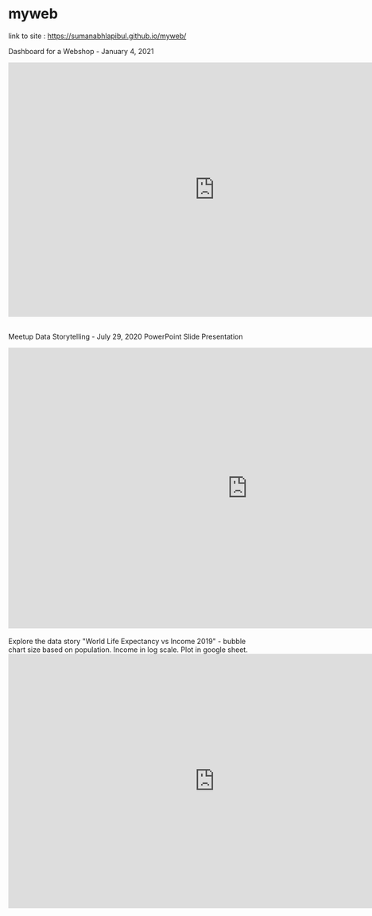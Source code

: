 # myweb

link to site : https://sumanabhlapibul.github.io/myweb/
<br>

Dashboard for a Webshop - January 4, 2021
<iframe width="830" height="512" seamless frameborder="0" scrolling="no" src="https://docs.google.com/spreadsheets/d/e/2PACX-1vQU76xnz1HKZg-D35x0a4cdlkgEak2GxjiQ-Ay3UVEe1Da9REWOl3Vihq-RlNlmjSfTap9kRHhnUtPM/pubhtml?widget=true&amp;headers=false"></iframe>
<br>
<br>

Meetup Data Storytelling - July 29, 2020  PowerPoint Slide Presentation

<iframe src="https://onedrive.live.com/embed?cid=B7FB8D845C600B20&amp;resid=B7FB8D845C600B20%213979&amp;authkey=AKkWaG_iLT-Suu4&amp;em=2&amp;wdAr=1.7777777777777777" width="962px" height="565px" frameborder="0">This is an embedded <a target="_blank" href="https://office.com">Microsoft Office</a> presentation, powered by <a target="_blank" href="https://office.com/webapps">Office</a>.</iframe>

<br>
<br>
Explore the data story  "World Life Expectancy vs Income 2019" - bubble chart size based on population. Income in log scale. Plot in google sheet.
<br>
<iframe width="830" height="512" seamless frameborder="0" scrolling="no" src="https://docs.google.com/spreadsheets/d/e/2PACX-1vRPox3wC06hCx5P41_q43hjwU_L5r8Nc54Q2IRGrYityuLkvYe13iry8P-2W_uiBD18K1i1wKX3kOgp/pubchart?oid=1597631781&amp;format=interactive"></iframe>
<br>

